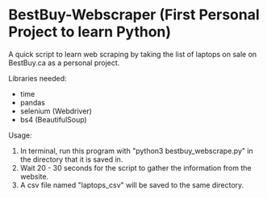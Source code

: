# BestBuy-Webscraper (First Personal Project to learn Python)

A quick script to learn web scraping by taking the list of laptops on sale on BestBuy.ca as a personal project.

Libraries needed:
- time
- pandas
- selenium (Webdriver)
- bs4 (BeautifulSoup)

Usage:
1. In terminal, run this program with "python3 bestbuy_webscrape.py" in the directory that it is saved in.
2. Wait 20 - 30 seconds for the script to gather the information from the website.
3. A csv file named "laptops_csv" will be saved to the same directory.


